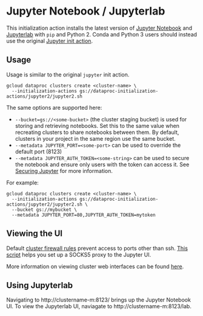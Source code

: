 # Jupyter Notebook / Jupyterlab

This initialization action installs the latest version of [Jupyter Notebook](http://jupyter-notebook.readthedocs.io/en/stable/) and [Jupyterlab](https://jupyterlab.readthedocs.io/en/stable/getting_started/overview.html) with `pip` and Python 2. Conda and Python 3 users should instead use the original [Jupyter init action](https://github.com/GoogleCloudPlatform/dataproc-initialization-actions/tree/master/jupyter).

## Usage

Usage is similar to the original `jupyter` init action.

```
gcloud dataproc clusters create <cluster-name> \
  --initialization-actions gs://dataproc-initialization-actions/jupyter2/jupyter2.sh
```

The same options are supported here:

* `--bucket=gs://<some-bucket>` (the cluster staging bucket) is used for storing and retrieving notebooks. Set this to the same value when recreating clusters to share notebooks between them. By default, clusters in your project in the same region use the same bucket.
* `--metadata JUPYTER_PORT=<some-port>` can be used to override the default port (8123)
* `--metadata JUPYTER_AUTH_TOKEN=<some-string>` can be used to secure the notebook and ensure only users with the token can access it. See [Securing Jupyter](http://jupyter-notebook.readthedocs.io/en/stable/security.html) for more information.

For example:

```
gcloud dataproc clusters create <cluster-name> \
  --initialization-actions gs://dataproc-initialization-actions/jupyter2/jupyter2.sh \
  --bucket gs://mybucket \
  --metadata JUPYTER_PORT=80,JUPYTER_AUTH_TOKEN=mytoken
```

## Viewing the UI

Default [cluster firewall rules](https://cloud.google.com/dataproc/docs/concepts/configuring-clusters/network) prevent access to ports other than ssh. [This script](https://github.com/GoogleCloudPlatform/dataproc-initialization-actions/blob/master/jupyter/launch-jupyter-interface.sh) helps you set up a SOCKS5 proxy to the Jupyter UI.

More information on viewing cluster web interfaces can be found [here](https://cloud.google.com/dataproc/docs/concepts/accessing/cluster-web-interfaces).

## Using Jupyterlab

Navigating to http://clustername-m:8123/ brings up the Jupyter Notebook UI. To view the Jupyterlab UI, naviagate to http://clustername-m:8123/lab.
